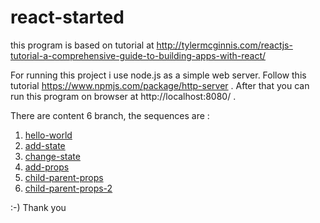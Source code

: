 # react-started
this program is based on tutorial at http://tylermcginnis.com/reactjs-tutorial-a-comprehensive-guide-to-building-apps-with-react/

For running this project i use node.js as a simple web server. Follow this tutorial https://www.npmjs.com/package/http-server . After that you can run this program on browser at http://localhost:8080/ .

There are content 6 branch, the sequences are :
1. [hello-world](https://github.com/herlenadita/react-started/tree/hello-world)
2. [add-state](https://github.com/herlenadita/react-started/tree/add-state)
3. [change-state](https://github.com/herlenadita/react-started/tree/change-state)
4. [add-props](https://github.com/herlenadita/react-started/tree/add-props)
5. [child-parent-props](https://github.com/herlenadita/react-started/tree/child-parent-props)
6. [child-parent-props-2](https://github.com/herlenadita/react-started/tree/child-parent-props-2)

:-) Thank you

